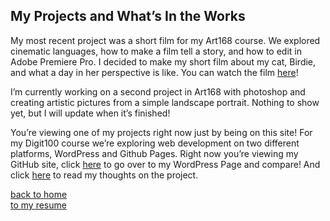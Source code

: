 ## My Projects and What’s In the Works
My most recent project was a short film for my Art168 course. We explored cinematic languages, how to make a film tell a story, and how to edit in Adobe Premiere Pro. I decided to make my short film about my cat, Birdie, and what a day in her perspective is like. You can watch the film [here](https://www.youtube.com/watch?v=k5GCT7CL9YY)!

I’m currently working on a second project in Art168 with photoshop and creating artistic pictures from a simple landscape portrait. Nothing to show yet, but I will update when it’s finished!

You’re viewing one of my projects right now just by being on this site! For my Digit100 course we’re exploring web development on two different platforms, WordPress and Github Pages. Right now you’re viewing my GitHub site, click [here](https://sites.psu.edu/natalyamyerspersonal/) to go over to my WordPress Page and compare! And click [here](finalthoughts.md) to read my thoughts on the project.

[back to home](index.md)<br> 
[to my resume](resume.md)
